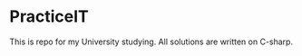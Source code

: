 PracticeIT
==========
This is repo for my University studying. All solutions are written on C-sharp.

